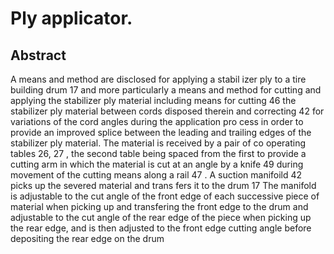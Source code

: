 # Ply applicator.

## Abstract
A means and method are disclosed for applying a stabil izer ply to a tire building drum 17 and more particularly a means and method for cutting and applying the stabilizer ply material including means for cutting 46 the stabilizer ply material between cords disposed therein and correcting 42 for variations of the cord angles during the application pro cess in order to provide an improved splice between the leading and trailing edges of the stabilizer ply material. The material is received by a pair of co operating tables 26, 27 , the second table being spaced from the first to provide a cutting arm in which the material is cut at an angle by a knife 49 during movement of the cutting means along a rail 47 . A suction manifoild 42 picks up the severed material and trans fers it to the drum 17 The manifold is adjustable to the cut angle of the front edge of each successive piece of material when picking up and transfering the front edge to the drum and adjustable to the cut angle of the rear edge of the piece when picking up the rear edge, and is then adjusted to the front edge cutting angle before depositing the rear edge on the drum
